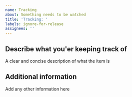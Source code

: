 ```yaml
---
name: Tracking
about: Something needs to be watched
title: 'Tracking: '
labels: ignore-for-release
assignees: ''
---
```


## Describe what you'er keeping track of

A clear and concise description of what the item is

## Additional information

Add any other information here
